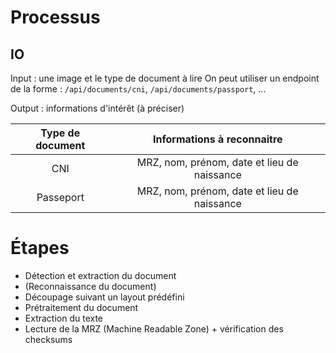# Processus

## IO

Input : une image et le type de document à lire
On peut utiliser un endpoint de la forme : `/api/documents/cni`, `/api/documents/passport`, ...

Output : informations d'intérêt (à préciser)

| Type de document |          Informations à reconnaitre         |
|:----------------:|:-------------------------------------------:|
|        CNI       | MRZ, nom, prénom, date et lieu de naissance |
|     Passeport    | MRZ, nom, prénom, date et lieu de naissance |

# Étapes
- Détection et extraction du document
- (Reconnaissance du document)
- Découpage suivant un layout prédéfini
- Prétraitement du document
- Extraction du texte
- Lecture de la MRZ (Machine Readable Zone) + vérification des checksums
